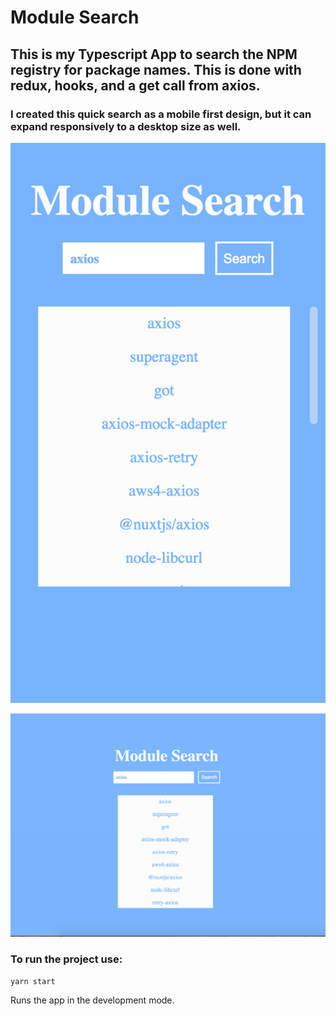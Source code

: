 # Module Search

## This is my Typescript App to search the NPM registry for package names. This is done with redux, hooks, and a get call from axios.

### I created this quick search as a mobile first design, but it can expand responsively to a desktop size as well.



![alt text](https://github.com/lcdonaldson/ts-mod_search/blob/master/src/assets/mod-search-mobile.png?raw=true)



![alt text](https://github.com/lcdonaldson/ts-mod_search/blob/master/src/assets/mod-search-desktop.png?raw=true)



### To run the project use: 

`yarn start`

Runs the app in the development mode.

